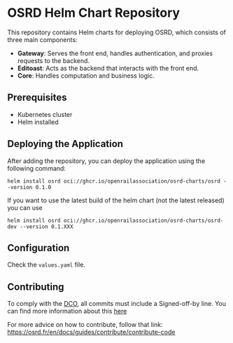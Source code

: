 # OSRD Helm Chart Repository

This repository contains Helm charts for deploying OSRD, which consists of three main components:

- **Gateway**: Serves the front end, handles authentication, and proxies requests to the backend.
- **Editoast**: Acts as the backend that interacts with the front end.
- **Core**: Handles computation and business logic.

## Prerequisites

- Kubernetes cluster
- Helm installed

## Deploying the Application

After adding the repository, you can deploy the application using the following command:

```
helm install osrd oci://ghcr.io/openrailassociation/osrd-charts/osrd --version 0.1.0
```

If you want to use the latest build of the helm chart (not the latest released) you can use

```
helm install osrd oci://ghcr.io/openrailassociation/osrd-charts/osrd-dev --version 0.1.XXX
```

## Configuration

Check the `values.yaml` file.


## Contributing

To comply with the [DCO](http://developercertificate.org/), all commits must
include a Signed-off-by line. You can find more information about this [here](https://osrd.fr/en/docs/guides/contribute/contribute-code/commit-conventions/#the-developer-certificate-of-origin)

For more advice on how to contribute, follow that link:
https://osrd.fr/en/docs/guides/contribute/contribute-code
